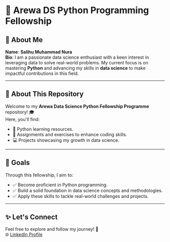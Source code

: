 # 🌟 Arewa DS Python Programming Fellowship

## 👤 About Me  
**Name**: **Salihu Muhammad Nura**  
 **Bio**:  I am a passionate data science enthusiast with a keen interest in leveraging data to solve real-world problems. My current focus is on mastering **Python** and advancing my skills in **data science** to make impactful contributions in this field.  

---

## 📂 About This Repository  
Welcome to my **Arewa Data Science Python Fellowship Programme** repository! 🎓  
Here, you'll find:  
- 📘 Python learning resources.  
- 📝 Assignments and exercises to enhance coding skills.  
- 💻 Projects showcasing my growth in data science.  

---

## 🎯 Goals  
Through this fellowship, I aim to:  
- ✅ Become proficient in Python programming.  
- ✅ Build a solid foundation in data science concepts and methodologies.  
- ✅ Apply these skills to tackle real-world challenges and projects.  

---

## ✨ Let's Connect  
Feel free to explore and follow my journey! 🚀  
🌐 [LinkedIn Profile](https://www.linkedin.com/in/salihu-muhammad-nura) 
